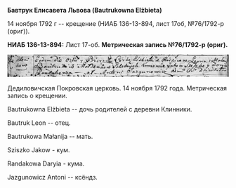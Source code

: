 **Бавтрук Елисавета Львова (Bautrukowna Elżbieta)**

14 ноября 1792 г -- крещение (НИАБ 136-13-894, лист 17об, №76/1792-р
(ориг)).

**НИАБ 136-13-894:** Лист 17-об. **Метрическая запись №76/1792-р
(ориг).**

![](./media/9b5c2c1d52e5a0386aa99244b67f57e3c5d5726e.png)

Дедиловичская Покровская церковь. 14 ноября 1792 года. Метрическая
запись о крещении.

Bautrukowna Elżbieta -- дочь родителей с деревни Клинники.

Bautruk Leon -- отец.

Bautrukowa Małanija -- мать.

Sziszko Jakow - кум.

Randakowa Daryia - кума.

Jazgunowicz Antoni -- ксёндз.
